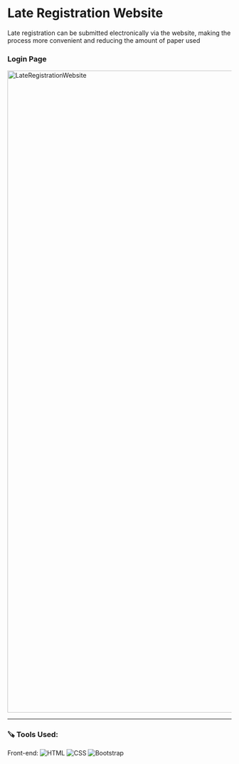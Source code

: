 # Late Registration Website

Late registration can be submitted electronically via the website, making the process more convenient and reducing the amount of paper used

### Login Page
<img width="1440" alt="LateRegistrationWebsite" src="https://user-images.githubusercontent.com/99606444/212472429-946e72a9-ad38-4e5a-977b-61e169778f12.png">

---

### 🪚 Tools Used:

Front-end: ![HTML](https://img.shields.io/badge/html-%2320232a.svg?style=for-the-badge&logo=html5&logoColor=orange) ![CSS](https://img.shields.io/badge/css-yellow.svg?style=for-the-badge&logo=css3&logoColor=blue) ![Bootstrap](https://img.shields.io/badge/bootstrap-orange.svg?style=for-the-badge&logo=bootstrap&logoColor=purple) 
